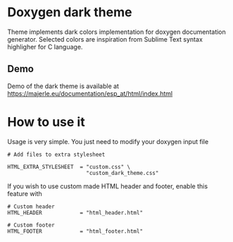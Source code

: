 # Doxygen dark theme

Theme implements dark colors implementation for doxygen documentation generator.
Selected colors are inspiration from Sublime Text syntax highligher for C language.

## Demo

Demo of the dark theme is available at https://majerle.eu/documentation/esp_at/html/index.html

# How to use it

Usage is very simple. You just need to modify your doxygen input file

```
# Add files to extra stylesheet

HTML_EXTRA_STYLESHEET  = "custom.css" \
                         "custom_dark_theme.css"
```

If you wish to use custom made HTML header and footer, enable this feature with

```
# Custom header
HTML_HEADER            = "html_header.html"

# Custom footer
HTML_FOOTER            = "html_footer.html"
```
